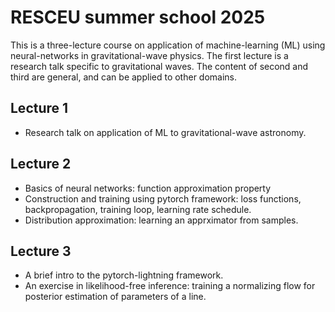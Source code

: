 # RESCEU summer school 2025

This is a three-lecture course on application of machine-learning (ML)
using neural-networks in gravitational-wave physics. The first lecture
is a research talk specific to gravitational waves. The content of second
and third are general, and can be applied to other domains.

## Lecture 1

- Research talk on application of ML to gravitational-wave astronomy.

## Lecture 2

- Basics of neural networks: function approximation property
- Construction and training using pytorch framework: loss functions, backpropagation,
  training loop, learning rate schedule.
- Distribution approximation: learning an apprximator from samples.

## Lecture 3

- A brief intro to the pytorch-lightning framework.
- An exercise in likelihood-free inference: training a normalizing flow
  for posterior estimation of parameters of a line.

